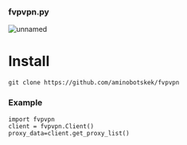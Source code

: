 ### fvpvpn.py

![unnamed](https://github.com/aminobotskek/fvpvpn/assets/94906343/c97cb915-d833-4e37-92ce-4b7a2ffc4335)



# Install
```
git clone https://github.com/aminobotskek/fvpvpn
```

### Example
```python3
import fvpvpn
client = fvpvpn.Client()
proxy_data=client.get_proxy_list()
```

